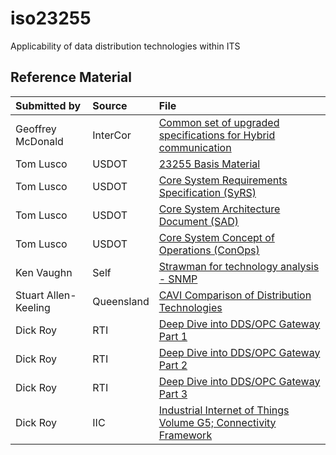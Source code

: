 # iso23255
Applicability of data distribution technologies within ITS
## Reference Material
|Submitted by        |Source   |File  |
|:-------------------|:--------|:---------------------------------------------------------------|
|Geoffrey McDonald   |InterCor |[Common set of upgraded specifications for Hybrid communication](http://intercor.diviprojects.wpengine.com/wp-content/uploads/sites/15/2018/03/InterCor_M4-Upgraded-Specifications-Hybrid_v1.0.pdf)|
|Tom Lusco           |USDOT    |[23255 Basis Material](../../raw/master/23255BasisMaterial.docx)|
|Tom Lusco           |USDOT    |[Core System Requirements Specification (SyRS)](../../raw/master/CoreDocs/CoreSystem_SE_SyRS_RevA_2011-06-13.pdf)|
|Tom Lusco           |USDOT    |[Core System Architecture Document (SAD)](../../raw/master/CoreDocs/CoreSystemArchitectureDoc_revC.pdf)|
|Tom Lusco           |USDOT    |[Core System Concept of Operations (ConOps)](../../raw/master/CoreDocs/CoreSystemConOpsRevE2.pdf)|
|Ken Vaughn          |Self     |[Strawman for technology analysis - SNMP](../../raw/master/SNMP_Analysis.docx)|
|Stuart Allen-Keeling|Queensland|[CAVI Comparison of Distribution Technologies](../../raw/master/CellularCommsResearch-v0-2.docx)|
|Dick Roy            |RTI      |[Deep Dive into DDS/OPC Gateway Part 1](../../raw/master/Gerardo%20preso%20on%20OPC-UA%20%26%20DDS.pdf)|
|Dick Roy            |RTI      |[Deep Dive into DDS/OPC Gateway Part 2](../../raw/master/Stan%20IoT%20Preso%2020%20June%202018.pdf)|
|Dick Roy            |RTI      |[Deep Dive into DDS/OPC Gateway Part 3](../../raw/master/Deep%20Dive%20DDS%20%26%20OPC-UA.pdf)|
|Dick Roy            |IIC      |[Industrial Internet of Things Volume G5; Connectivity Framework](../../raw/master/IIC_PUB_G5_V1.01_PB_20180228.pdf)|
